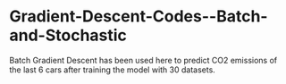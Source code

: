# Gradient-Descent-Codes--Batch-and-Stochastic
Batch Gradient Descent has been used here to predict CO2 emissions of the last 6 cars after training the model with 30 datasets.

